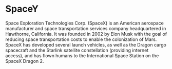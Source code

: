 # SpaceY
Space Exploration Technologies Corp. (SpaceX) is an American aerospace manufacturer and space transportation services company headquartered in Hawthorne, California. It was founded in 2002 by Elon Musk with the goal of reducing space transportation costs to enable the colonization of Mars. SpaceX has developed several launch vehicles, as well as the Dragon cargo spacecraft and the Starlink satellite constellation (providing internet access), and has flown humans to the International Space Station on the SpaceX Dragon 2.
